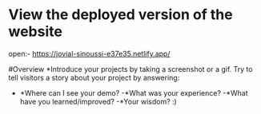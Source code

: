 # View the deployed version of the website
open:- https://jovial-sinoussi-e37e35.netlify.app/

#Overview
 *Introduce your projects by taking a screenshot or a gif. Try to tell visitors a story about your project by answering:

- *Where can I see your demo?
-*What was your experience?
-*What have you learned/improved?
-*Your wisdom? :)
